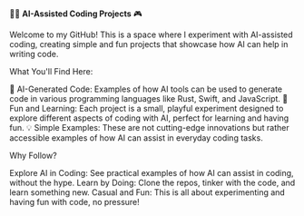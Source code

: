 🧑‍💻 **AI-Assisted Coding Projects** 🎮

Welcome to my GitHub! This is a space where I experiment with AI-assisted coding, creating simple and fun projects that showcase how AI can help in writing code.

What You'll Find Here:

🤖 AI-Generated Code: Examples of how AI tools can be used to generate code in various programming languages like Rust, Swift, and JavaScript.
🎨 Fun and Learning: Each project is a small, playful experiment designed to explore different aspects of coding with AI, perfect for learning and having fun.
💡 Simple Examples: These are not cutting-edge innovations but rather accessible examples of how AI can assist in everyday coding tasks.

Why Follow?

Explore AI in Coding: See practical examples of how AI can assist in coding, without the hype.
Learn by Doing: Clone the repos, tinker with the code, and learn something new.
Casual and Fun: This is all about experimenting and having fun with code, no pressure!
